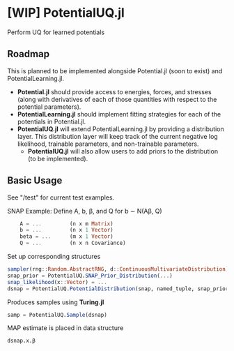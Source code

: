 # [WIP] PotentialUQ.jl
Perform UQ for learned potentials

## Roadmap

This is planned to be implemented alongside Potential.jl (soon to exist) and PotentialLearning.jl.

- **Potential.jl** should provide access to energies, forces, and stresses (along with derivatives of each of those quantities with respect to the potential parameters).
- **PotentialLearning.jl** should implement fitting strategies for each of the potentials in Potential.jl. 
- **PotentialUQ.jl** will extend PotentialLearning.jl by providing a distribution layer. This distribution layer will keep track of the current negative log likelihood, trainable parameters, and non-trainable parameters. 
    - **PotentialUQ.jl** will also allow users to add priors to the distribution (to be implemented). 

## Basic Usage
See "/test" for current test examples.

SNAP Example:
Define A, b, β, and Q for b ∼ N(Aβ, Q) 
```julia
    A = ...         (n x m Matrix)
    b = ...         (n x 1 Vector)
    beta = ...      (m x 1 Vector)
    Q = ...         (n x n Covariance)
```

Set up corresponding structures
```julia
sampler(rng::Random.AbstractRNG, d::ContinuousMultivariateDistribution) = ...
snap_prior = PotentialUQ.SNAP_Prior_Distribution(...)
snap_likelihood(x::Vector) = ...
dsnap = PotentialUQ.PotentialDistribution(snap, named_tuple, snap_prior, snap_likelihood)
```

Produces samples using **Turing.jl**
```julia
samp = PotentialUQ.Sample(dsnap)
```

MAP estimate is placed in data structure
```julia
dsnap.x.β
```


